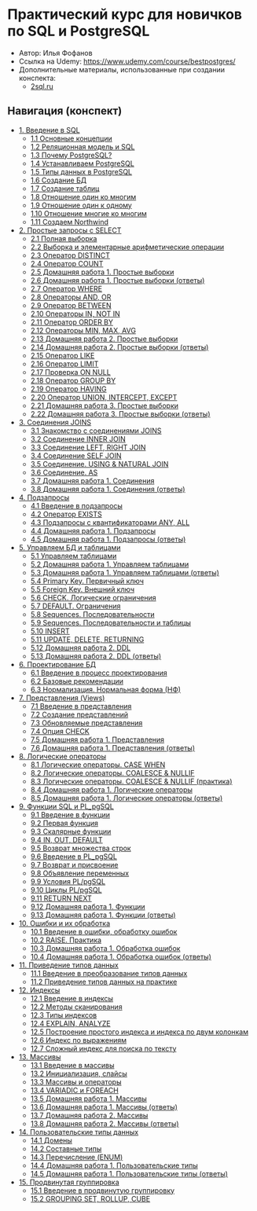 # Практический курс для новичков по SQL и PostgreSQL

- Автор: Илья Фофанов
- Ссылка на Udemy: <https://www.udemy.com/course/bestpostgres/>
- Дополнительные материалы, использованные при создании конспекта:
  - [2sql.ru](http://2sql.ru/)

## Навигация (конспект)

- [1. Введение в SQL](./docs/1.%20Introduction%20to%20SQL)
  - [1.1 Основные концепции](./docs/1.%20Introduction%20to%20SQL/1.1%20Basic%20Concepts)
  - [1.2 Реляционная модель и SQL](./docs/1.%20Introduction%20to%20SQL/1.2%20Relational%20model%20and%20SQL)
  - [1.3 Почему PostgreSQL?](./docs/1.%20Introduction%20to%20SQL/1.3%20Why%20PostgreSQL%3F)
  - [1.4 Устанавливаем PostgreSQL](./docs/1.%20Introduction%20to%20SQL/1.4%20Install%20PostgreSQL)
  - [1.5 Типы данных в PostgreSQL](./docs/1.%20Introduction%20to%20SQL/1.5%20Data%20types%20in%20PostgreSQL)
  - [1.6 Создание БД](./docs/1.%20Introduction%20to%20SQL/1.6%20Create%20first%20database)
  - [1.7 Создание таблиц](./docs/1.%20Introduction%20to%20SQL/1.7%20Create%20tables)
  - [1.8 Отношение один ко многим](./docs/1.%20Introduction%20to%20SQL/1.8%20Relationship.%20One%20to%20Many)
  - [1.9 Отношение один к одному](./docs/1.%20Introduction%20to%20SQL/1.9%20Relationship.%20One%20to%20One)
  - [1.10 Отношение многие ко многим](./docs/1.%20Introduction%20to%20SQL/1.10%20Relationship.%20Many%20to%20Many)
  - [1.11 Создаем Northwind](./docs/1.%20Introduction%20to%20SQL/1.11%20Create%20Northwind%20Database)
- [2. Простые запросы с SELECT](./docs/2.%20Simple%20Queries%20with%20SELECT)
  - [2.1 Полная выборка](./docs/2.%20Simple%20Queries%20with%20SELECT/2.1%20Full%20sample)
  - [2.2 Выборка и элементарные арифметические операции](./docs/2.%20Simple%20Queries%20with%20SELECT/2.2%20Sampling%20and%20elementary%20arithmetic%20operations)
  - [2.3 Оператор DISTINCT](./docs/2.%20Simple%20Queries%20with%20SELECT/2.3%20Operator%20DISTINCT)
  - [2.4 Оператор COUNT](./docs/2.%20Simple%20Queries%20with%20SELECT/2.4%20Operator%20COUNT)
  - [2.5 Домашняя работа 1. Простые выборки](./docs/2.%20Simple%20Queries%20with%20SELECT/2.5%20Homework%201)
  - [2.6 Домашняя работа 1. Простые выборки (ответы)](./docs/2.%20Simple%20Queries%20with%20SELECT/2.6%20Homework%201%20(answers))
  - [2.7 Оператор WHERE](./docs/2.%20Simple%20Queries%20with%20SELECT/2.7%20Operator%20WHERE)
  - [2.8 Операторы AND, OR](./docs/2.%20Simple%20Queries%20with%20SELECT/2.8%20Operators%20AND,%20OR)
  - [2.9 Оператор BETWEEN](./docs/2.%20Simple%20Queries%20with%20SELECT/2.9%20Operator%20BETWEEN)
  - [2.10 Операторы IN, NOT IN](./docs/2.%20Simple%20Queries%20with%20SELECT/2.10%20Operators%20IN,%20NOT%20IN)
  - [2.11 Оператор ORDER BY](./docs/2.%20Simple%20Queries%20with%20SELECT/2.11%20Operator%20ORDER%20BY)
  - [2.12 Операторы MIN, MAX, AVG](./docs/2.%20Simple%20Queries%20with%20SELECT/2.12%20Operators%20MIN,%20MAX,%20AVG,%20SUM)
  - [2.13 Домашняя работа 2. Простые выборки](./docs/2.%20Simple%20Queries%20with%20SELECT/2.13%20Homework%202)
  - [2.14 Домашняя работа 2. Простые выборки (ответы)](./docs/2.%20Simple%20Queries%20with%20SELECT/2.14%20Homework%202%20(answers))
  - [2.15 Оператор LIKE](./docs/2.%20Simple%20Queries%20with%20SELECT/2.15%20Operator%20LIKE)
  - [2.16 Оператор LIMIT](./docs/2.%20Simple%20Queries%20with%20SELECT/2.16%20Operator%20LIMIT)
  - [2.17 Проверка ON NULL](./docs/2.%20Simple%20Queries%20with%20SELECT/2.17%20Check%20ON%20NULL)
  - [2.18 Оператор GROUP BY](./docs/2.%20Simple%20Queries%20with%20SELECT/2.18%20Operator%20GROUP%20BY)
  - [2.19 Оператор HAVING](./docs/2.%20Simple%20Queries%20with%20SELECT/2.19%20Operator%20HAVING)
  - [2.20 Оператор UNION, INTERCEPT, EXCEPT](./docs/2.%20Simple%20Queries%20with%20SELECT/2.20%20Operators%20UNION,%20INTERSECT,%20EXCEPT)
  - [2.21 Домашняя работа 3. Простые выборки](./docs/2.%20Simple%20Queries%20with%20SELECT/2.21%20Homework%203)
  - [2.22 Домашняя работа 3. Простые выборки (ответы)](./docs/2.%20Simple%20Queries%20with%20SELECT/2.22%20Homework%203%20(answers))
- [3. Соединения JOINS](./docs/3.%20Joins)
  - [3.1 Знакомство с соединениями JOINS](./docs/3.%20Joins/3.1%20Getting%20started%20with%20joins)
  - [3.2 Соединение INNER JOIN](./docs/3.%20Joins/3.2%20Join.%20INNER%20JOIN)
  - [3.3 Соединение LEFT, RIGHT JOIN](./docs/3.%20Joins/3.3%20Join.%20LEFT,%20RIGHT%20JOIN)
  - [3.4 Соединение SELF JOIN](./docs/3.%20Joins/3.4%20Join.%20SELF%20JOIN)
  - [3.5 Соединение. USING & NATURAL JOIN](./docs/3.%20Joins/3.5%20Join.%20USING%20&%20NATURAL%20JOIN)
  - [3.6 Соединение. AS](./docs/3.%20Joins/3.6%20Join.%20AS)
  - [3.7 Домашняя работа 1. Соединения](./docs/3.%20Joins/3.7%20Homework%201)
  - [3.8 Домашняя работа 1. Соединения (ответы)](./docs/3.%20Joins/3.8%20Homework%201%20(answers))
- [4. Подзапросы](./docs/4.%20Subqueries)
  - [4.1 Введение в подзапросы](./docs/4.%20Subqueries/4.1%20Introduction%20into%20subqueries)
  - [4.2 Оператор EXISTS](docs/4.%20Subqueries/4.2%20Operator%20EXISTS)
  - [4.3 Подзапросы с квантификаторами ANY, ALL](docs/4.%20Subqueries/4.3%20Quantifiers.%20ANY,%20ALL)
  - [4.4 Домашняя работа 1. Подзапросы](docs/4.%20Subqueries/4.4%20Homework%201.%20Subqueries)
  - [4.5 Домашняя работа 1. Подзапросы (ответы)](docs/4.%20Subqueries/4.5%20Homework%201.%20Subqueries%20(answers))
- [5. Управляем БД и таблицами](./docs/5.%20Managing%20databases%20and%20tables)
  - [5.1 Управляем таблицами](./docs/5.%20Managing%20databases%20and%20tables/5.1%20Managing%20tables)
  - [5.2 Домашняя работа 1. Управляем таблицами](./docs/5.%20Managing%20databases%20and%20tables/5.2%20Homework%201.%20Managing%20tables)
  - [5.3 Домашняя работа 1. Управляем таблицами (ответы)](./docs/5.%20Managing%20databases%20and%20tables/5.3%20Homework%201.%20Managing%20tables%20(answers))
  - [5.4 Primary Key. Первичный ключ](./docs/5.%20Managing%20databases%20and%20tables/5.4%20Primary%20Key)
  - [5.5 Foreign Key. Внешний ключ](./docs/5.%20Managing%20databases%20and%20tables/5.5%20Foreign%20Key)
  - [5.6 CHECK. Логические ограничения](./docs/5.%20Managing%20databases%20and%20tables/5.6%20Logical%20constraint.%20Check)
  - [5.7 DEFAULT. Ограничения](./docs/5.%20Managing%20databases%20and%20tables/5.7%20Constraint.%20Default)
  - [5.8 Sequences. Последовательности](./docs/5.%20Managing%20databases%20and%20tables/5.8%20Sequences)
  - [5.9 Sequences. Последовательности и таблицы](./docs/5.%20Managing%20databases%20and%20tables/5.9%20Sequences%20and%20tables)
  - [5.10 INSERT](./docs/5.%20Managing%20databases%20and%20tables/5.10%20INSERT)
  - [5.11 UPDATE, DELETE, RETURNING](./docs/5.%20Managing%20databases%20and%20tables/5.11%20UPDATE,%20DELETE,%20RETURNING)
  - [5.12 Домашняя работа 2. DDL](./docs/5.%20Managing%20databases%20and%20tables/5.12%20Homework%202.%20DDL)
  - [5.13 Домашняя работа 2. DDL (ответы)](./docs/5.%20Managing%20databases%20and%20tables/5.13%20Homework%202.%20DDL%20(answers))
- [6. Проектирование БД](./docs/6.%20Database%20design)
  - [6.1 Введение в процесс проектирования](./docs/6.%20Database%20design/6.1%20Introduction%20into%20design%20process)
  - [6.2 Базовые рекомендации](./docs/6.%20Database%20design/6.2%20Basic%20recommendations)
  - [6.3 Нормализация. Нормальная форма (НФ)](./docs/6.%20Database%20design/6.3%20Normalization)
- [7. Представления (Views)](./docs/7.%20Views)
  - [7.1 Введение в представления](./docs/7.%20Views/7.1%20Introduction%20into%20views)
  - [7.2 Создание представлений](./docs/7.%20Views/7.2%20Creating%20views)
  - [7.3 Обновляемые представления](./docs/7.%20Views/7.3%20Updatable%20views)
  - [7.4 Опция CHECK](./docs/7.%20Views/7.4%20Check%20Option)
  - [7.5 Домашняя работа 1. Представления](./docs/7.%20Views/7.5%20Homework%201.%20Views)
  - [7.6 Домашняя работа 1. Представления (ответы)](./docs/7.%20Views/7.6%20Homework%201.%20Views%20(answers))
- [8. Логические операторы](./docs/8.%20Logic%20operators)
  - [8.1 Логические операторы. CASE WHEN](./docs/8.%20Logic%20operators/8.1%20Logic.%20CASE%20WHEN)
  - [8.2 Логические операторы. COALESCE & NULLIF](./docs/8.%20Logic%20operators/8.2%20Logic.%20COALESCE%20&%20NULLIF)
  - [8.3 Логические операторы. COALESCE & NULLIF (практика)](./docs/8.%20Logic%20operators/8.3%20Logic.%20COALESCE%20&%20NULLIF%20(Practice))
  - [8.4 Домашняя работа 1. Логические операторы](./docs/8.%20Logic%20operators/8.4%20Homework%201.%20Logic%20operators)
  - [8.5 Домашняя работа 1. Логические операторы (ответы)](./docs/8.%20Logic%20operators/8.5%20Homework%201.%20Logic%20operators%20(answers))
- [9. Функции SQL и PL_pgSQL](./docs/9.%20Functions)
  - [9.1 Введение в функции](./docs/9.%20Functions/9.1%20Introduction%20into%20functions)
  - [9.2 Первая функция](./docs/9.%20Functions/9.2%20First%20function)
  - [9.3 Скалярные функции](./docs/9.%20Functions/9.3%20Scalar%20functions)
  - [9.4 IN, OUT, DEFAULT](./docs/9.%20Functions/9.4%20IN,%20OUT,%20DEFAULT)
  - [9.5 Возврат множества строк](./docs/9.%20Functions/9.5%20Returning%20multiple%20lines)
  - [9.6 Введение в PL_pgSQL](./docs/9.%20Functions/9.6%20Introduction%20into%20PL_pgSQL)
  - [9.7 Возврат и присвоение](./docs/9.%20Functions/9.7%20Return%20and%20assignment)
  - [9.8 Объявление переменных](./docs/9.%20Functions/9.8%20Declaring%20variables)
  - [9.9 Условия PL/pgSQL](./docs/9.%20Functions/9.9%20Conditions)
  - [9.10 Циклы PL/pgSQL](./docs/9.%20Functions/9.10%20Loops)
  - [9.11 RETURN NEXT](./docs/9.%20Functions/9.11%20RETURN%20NEXT)
  - [9.12 Домашняя работа 1. Функции](./docs/9.%20Functions/9.12%20Homework%201.%20Functions)
  - [9.13 Домашняя работа 1. Функции (ответы)](./docs/9.%20Functions/9.13%20Homework%201.%20Functions%20(answers))
- [10. Ошибки и их обработка](./docs/10.%20Errors%20and%20their%20handling)
  - [10.1 Введение в ошибки, обработку ошибок](./docs/10.%20Errors%20and%20their%20handling/10.1%20Introduction%20into%20errors)
  - [10.2 RAISE. Практика](./docs/10.%20Errors%20and%20their%20handling/10.2%20RAISE.%20Practice)
  - [10.3 Домашняя работа 1. Обработка ошибок](./docs/10.%20Errors%20and%20their%20handling/10.3%20Homework%201.%20Errors%20handling)
  - [10.4 Домашняя работа 1. Обработка ошибок (ответы)](./docs/10.%20Errors%20and%20their%20handling/10.4%20Homework%201.%20Errors%20handling%20(answers))
- [11. Приведение типов данных](./docs/11.%20Cast)
  - [11.1 Введение в преобразование типов данных](./docs/11.%20Cast/11.1%20Introduction%20into%20cast)
  - [11.2 Приведение типов данных на практике](./docs/11.%20Cast/11.2%20Cast%20practice)
- [12. Индексы](./docs/12.%20Indexes)
  - [12.1 Введение в индексы](./docs/12.%20Indexes/12.1%20Introduction%20into%20indexes)
  - [12.2 Методы сканирования](./docs/12.%20Indexes/12.2%20Scanning%20methods)
  - [12.3 Типы индексов](./docs/12.%20Indexes/12.3%20Index%20types)
  - [12.4 EXPLAIN, ANALYZE](./docs/12.%20Indexes/12.4%20EXPLAIN,%20ANALYZE)
  - [12.5 Построение простого индекса и индекса по двум колонкам](./docs/12.%20Indexes/12.5%20Building%20a%20simple%20index%20and%20two-column%20index)
  - [12.6 Индекс по выражениям](./docs/12.%20Indexes/12.6%20Expression%20indexes)
  - [12.7 Сложный индекс для поиска по тексту](./docs/12.%20Indexes/12.7%20Complex%20index%20for%20text%20search)
- [13. Массивы](./docs/13.%20Arrays)
  - [13.1 Введение в массивы](./docs/13.%20Arrays/13.1%20Introduction%20into%20arrays)
  - [13.2 Инициализация, слайсы](./docs/13.%20Arrays/13.2%20Initialization,%20slices)
  - [13.3 Массивы и операторы](./docs/13.%20Arrays/13.3%20Arrays%20and%20operators)
  - [13.4 VARIADIC и FOREACH](./docs/13.%20Arrays/13.4%20VARIADIC%20and%20FOREACH)  
  - [13.5 Домашняя работа 1. Массивы](./docs/13.%20Arrays/13.5%20Homework%201.%20Arrays)  
  - [13.6 Домашняя работа 1. Массивы (ответы)](./docs/13.%20Arrays/13.6%20Homework%201.%20Arrays%20(answers))  
  - [13.7 Домашняя работа 2. Массивы](./docs/13.%20Arrays/13.7%20Homework%202.%20Arrays)  
  - [13.8 Домашняя работа 2. Массивы (ответы)](./docs/13.%20Arrays/13.8%20Homework%202.%20Arrays%20(answers))  
- [14. Пользовательские типы данных](./docs/14.%20Custom%20types)
  - [14.1 Домены](./docs/14.%20Custom%20types/14.1%20Domains)
  - [14.2 Составные типы](./docs/14.%20Custom%20types/14.2%20Composite%20types)
  - [14.3 Перечисление (ENUM)](./docs/14.%20Custom%20types/14.3%20ENUM)
  - [14.4 Домашняя работа 1. Пользовательские типы](./docs/14.%20Custom%20types/14.4%20Homework%201.%20Custom%20types)
  - [14.5 Домашняя работа 1. Пользовательские типы (ответы)](./docs/14.%20Custom%20types/14.5%20Homework%201.%20Custom%20types%20(answers))
- [15. Продвинутая группировка](./docs/15.%20Advanced%20group)
  - [15.1 Введение в продвинутую группировку](./docs/15.%20Advanced%20group/15.1%20Introduction%20into%20advanced%20group)
  - [15.2 GROUPING SET, ROLLUP, CUBE](./docs/15.%20Advanced%20group/15.2%20GROUPING%20SET,%20ROLLUP,%20CUBE)
